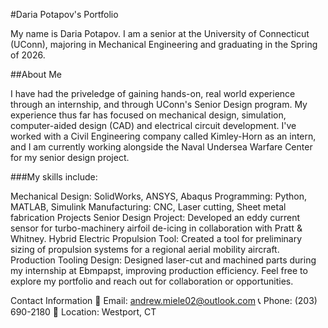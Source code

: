 #Daria Potapov's Portfolio

My name is Daria Potapov. I am a senior at the University of Connecticut (UConn), majoring in Mechanical Engineering and graduating in the Spring of 2026. 

##About Me

I have had the priveledge of gaining hands-on, real world experience through an internship, and through UConn's Senior Design program. My experience thus far has focused on mechanical design, simulation, computer-aided design (CAD) and electrical circuit development. I've worked with a Civil Engineering company called Kimley-Horn as an intern, and I am currently working alongside the Naval Undersea Warfare Center for my senior design project.

###My skills include:

Mechanical Design: SolidWorks, ANSYS, Abaqus
Programming: Python, MATLAB, Simulink
Manufacturing: CNC, Laser cutting, Sheet metal fabrication
Projects
Senior Design Project: Developed an eddy current sensor for turbo-machinery airfoil de-icing in collaboration with Pratt & Whitney.
Hybrid Electric Propulsion Tool: Created a tool for preliminary sizing of propulsion systems for a regional aerial mobility aircraft.
Production Tooling Design: Designed laser-cut and machined parts during my internship at Ebmpapst, improving production efficiency.
Feel free to explore my portfolio and reach out for collaboration or opportunities.

Contact Information
📧 Email: andrew.miele02@outlook.com
📞 Phone: (203) 690-2180
📍 Location: Westport, CT

